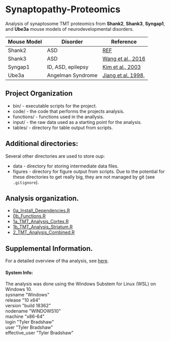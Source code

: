 # Synaptopathy-Proteomics

Analysis of synaptosome TMT proteomics from __Shank2__, __Shank3__, 
__Syngap1__, and __Ube3a__ mouse models of neurodevelopmental disorders.

| Mouse Model | Disorder | Reference |
| ---         | ---      | --- |
| Shank2      | ASD      | [REF](url) |
| Shank3      | ASD      | [Wang et al., 2016](https://www.ncbi.nlm.nih.gov/pubmed/27161151) |
| Syngap1     | ID, ASD, epilepsy |[Kim et al., 2003](https://www.ncbi.nlm.nih.gov/pubmed/12598599) |
| Ube3a       | Angelman Syndrome | [Jiang et al. 1998,](https://www.ncbi.nlm.nih.gov/pubmed/9808466) |

## Project Organization
* bin/ - executable scripts for the project.
* code/ - the code that performs the projects analysis.
* functions/ - functions used in the anallysis.
* input/ - the raw data used as a starting point for the analysis.
* tables/ - directory for table output from scripts. 

## Additional directories:
Several other directories are used to store oup:
* data - directory for storing intermediate data files.
* figures - directory for figure output from scripts.
Due to the potential for these directories to get really big, they are not 
managed by git (see `.gitignore`).

## Analysis organization.
* [0a_Install_Dependencies.R](https://github.com/twesleyb/Synaptopathy-Proteomics/blob/master/Code/0a_Install_Dependencies.R)
* [0b_Functions.R](https://github.com/twesleyb/Synaptopathy-Proteomics/blob/master/Code/0b_Functions.R)
* [1a_TMT_Analysis_Cortex.R](https://github.com/twesleyb/Synaptopathy-Proteomics/blob/master/Code/1a_TMT_Analysis_Cortex.R)
* [1b_TMT_Analysis_Striatum.R](https://github.com/twesleyb/Synaptopathy-Proteomics/blob/master/Code/1b_TMT_Analysis_Striatum.R)
* [2_TMT_Analysis_Combined.R](https://github.com/twesleyb/Synaptopathy-Proteomics/blob/master/Code/2_TMT_Analysis_Combined.R)

## Supplemental Information.
For a detailed overview of tha analysis, see [here](https://github.com/twesleyb/Synaptopathy-Proteomics/tree/master/Manuscript/Supplement).

#### System Info:
The analysis was done using the Windows Substem for Linux (WSL) on Windows 10.  
sysname        "Windows"  
release        "10 x64"          
version        "build 18362"     
nodename       "WINDOWS10"       
machine        "x86-64"          
login          "Tyler Bradshaw"  
user           "Tyler Bradshaw"  
effective_user "Tyler Bradshaw"  
